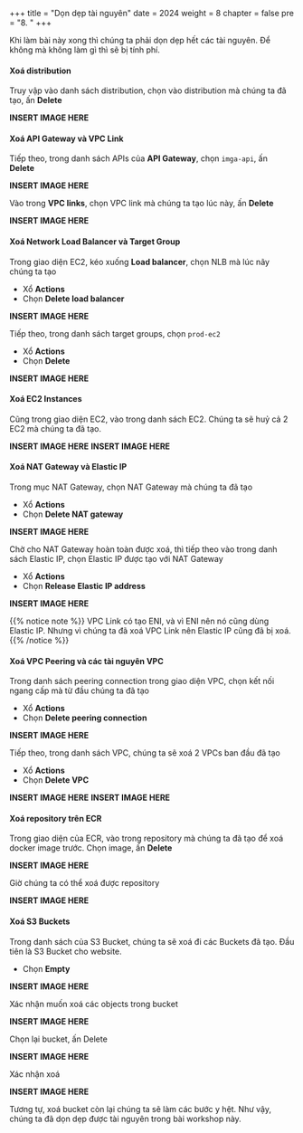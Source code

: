 +++
title = "Dọn dẹp tài nguyên"
date = 2024
weight = 8
chapter = false
pre = "8. "
+++

Khi làm bài này xong thì chúng ta phải dọn dẹp hết các tài nguyên. Để không mà không làm gì thì sẽ bị tính phí.

#### Xoá distribution

Truy vập vào danh sách distribution, chọn vào distribution mà chúng ta đã tạo, ấn **Delete**

**INSERT IMAGE HERE**

#### Xoá API Gateway và VPC Link

Tiếp theo, trong danh sách APIs của **API Gateway**, chọn `imga-api`, ấn **Delete**

**INSERT IMAGE HERE**

Vào trong **VPC links**, chọn VPC link mà chúng ta tạo lúc này, ấn **Delete**

**INSERT IMAGE HERE**

#### Xoá Network Load Balancer và Target Group

Trong giao diện EC2, kéo xuống **Load balancer**, chọn NLB mà lúc nãy chúng ta tạo

- Xổ **Actions**
- Chọn **Delete load balancer**

**INSERT IMAGE HERE**

Tiếp theo, trong danh sách target groups, chọn `prod-ec2`

- Xổ **Actions**
- Chọn **Delete**

**INSERT IMAGE HERE**

#### Xoá EC2 Instances

Cũng trong giao diện EC2, vào trong danh sách EC2. Chúng ta sẽ huỷ cả 2 EC2 mà chúng ta đã tạo.

**INSERT IMAGE HERE**
**INSERT IMAGE HERE**

#### Xoá NAT Gateway và Elastic IP

Trong mục NAT Gateway, chọn NAT Gateway mà chúng ta đã tạo

- Xổ **Actions**
- Chọn **Delete NAT gateway**

**INSERT IMAGE HERE**

Chờ cho NAT Gateway hoàn toàn được xoá, thì tiếp theo vào trong danh sách Elastic IP, chọn Elastic IP được tạo với NAT Gateway

- Xổ **Actions**
- Chọn **Release Elastic IP address**

**INSERT IMAGE HERE**

{{% notice note %}}
VPC Link có tạo ENI, và vì ENI nên nó cũng dùng Elastic IP. Nhưng vì chúng ta đã xoá VPC Link nên Elastic IP cũng đã bị xoá.
{{% /notice %}}

#### Xoá VPC Peering và các tài nguyên VPC

Trong danh sách peering connection trong giao diện VPC, chọn kết nối ngang cấp mà từ đầu chúng ta đã tạo

- Xổ **Actions**
- Chọn **Delete peering connection**

**INSERT IMAGE HERE**

Tiếp theo, trong danh sách VPC, chúng ta sẽ xoá 2 VPCs ban đầu đã tạo

- Xổ **Actions**
- Chọn **Delete VPC**

**INSERT IMAGE HERE**
**INSERT IMAGE HERE**

#### Xoá repository trên ECR

Trong giao diện của ECR, vào trong repository mà chúng ta đã tạo để xoá docker image trước. Chọn image, ấn **Delete**

**INSERT IMAGE HERE**

Giờ chúng ta có thể xoá được repository

**INSERT IMAGE HERE**

#### Xoá S3 Buckets

Trong danh sách của S3 Bucket, chúng ta sẽ xoá đi các Buckets đã tạo. Đầu tiên là S3 Bucket cho website.

- Chọn **Empty**

**INSERT IMAGE HERE**

Xác nhận muốn xoá các objects trong bucket

**INSERT IMAGE HERE**

Chọn lại bucket, ấn Delete

**INSERT IMAGE HERE**

Xác nhận xoá

**INSERT IMAGE HERE**

Tương tự, xoá bucket còn lại chúng ta sẽ làm các bước y hệt. Như vậy, chúng ta đã dọn dẹp được tài nguyên trong bài workshop này.
